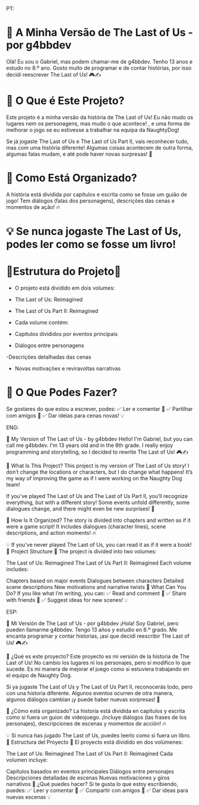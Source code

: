 
PT:

# 📜 A Minha Versão de The Last of Us - por g4bbdev
Olá! Eu sou o Gabriel, mas podem chamar-me de g4bbdev. Tenho 13 anos e estudo no 8.º ano. Gosto muito de programar e de contar histórias, por isso decidi reescrever The Last of Us! 🎮✍️

# 🤔 O Que é Este Projeto?
Este projeto é a minha versão da história de The Last of Us! Eu não mudo os lugares nem os personagens, mas mudo o que acontece! , e uma forma de melhorar o jogo se eu estivesse a trabalhar na equipa da NaughtyDog!

Se já jogaste The Last of Us e The Last of Us Part II, vais reconhecer tudo, mas com uma história diferente! Algumas coisas acontecem de outra forma, algumas falas mudam, e até pode haver novas surpresas! 🎉

# 📖 Como Está Organizado?
A história está dividida por capítulos e escrita como se fosse um guião de jogo! Tem diálogos (falas dos personagens), descrições das cenas e momentos de ação! 🔥

# 💡 Se nunca jogaste The Last of Us, podes ler como se fosse um livro!

# 🚀Estrutura do Projeto🚀

- O projeto está dividido em dois volumes:

- The Last of Us: Reimagined

- The Last of Us Part II: Reimagined

- Cada volume contém:

- Capítulos divididos por eventos principais

- Diálogos entre personagens

-Descrições detalhadas das cenas

- Novas motivações e reviravoltas narrativas

# 🚀 O Que Podes Fazer?

Se gostares do que estou a escrever, podes:
✅ Ler e comentar 📝
✅ Partilhar com amigos 🤝
✅ Dar ideias para cenas novas! 💡

ENG:

📜 My Version of The Last of Us - by g4bbdev
Hello! I'm Gabriel, but you can call me g4bbdev. I'm 13 years old and in the 8th grade. I really enjoy programming and storytelling, so I decided to rewrite The Last of Us! 🎮✍️

🤔 What Is This Project?
This project is my version of The Last of Us story! I don’t change the locations or characters, but I do change what happens! It’s my way of improving the game as if I were working on the Naughty Dog team!

If you’ve played The Last of Us and The Last of Us Part II, you’ll recognize everything, but with a different story! Some events unfold differently, some dialogues change, and there might even be new surprises! 🎉

📖 How Is It Organized?
The story is divided into chapters and written as if it were a game script! It includes dialogues (character lines), scene descriptions, and action moments! 🔥

💡 If you've never played The Last of Us, you can read it as if it were a book!
🚀 Project Structure 🚀
The project is divided into two volumes:

The Last of Us: Reimagined
The Last of Us Part II: Reimagined
Each volume includes:

Chapters based on major events
Dialogues between characters
Detailed scene descriptions
New motivations and narrative twists
🚀 What Can You Do?
If you like what I’m writing, you can:
✅ Read and comment 📝
✅ Share with friends 🤝
✅ Suggest ideas for new scenes! 💡

ESP:

📜 Mi Versión de The Last of Us - por g4bbdev
¡Hola! Soy Gabriel, pero pueden llamarme g4bbdev. Tengo 13 años y estudio en 8.º grado. Me encanta programar y contar historias, ¡así que decidí reescribir The Last of Us! 🎮✍️

🤔 ¿Qué es este proyecto?
Este proyecto es mi versión de la historia de The Last of Us! No cambio los lugares ni los personajes, pero sí modifico lo que sucede. Es mi manera de mejorar el juego como si estuviera trabajando en el equipo de Naughty Dog.

Si ya jugaste The Last of Us y The Last of Us Part II, reconocerás todo, pero con una historia diferente. Algunos eventos ocurren de otra manera, algunos diálogos cambian ¡y puede haber nuevas sorpresas! 🎉

📖 ¿Cómo está organizado?
La historia está dividida en capítulos y escrita como si fuera un guion de videojuego. ¡Incluye diálogos (las frases de los personajes), descripciones de escenas y momentos de acción! 🔥

💡 Si nunca has jugado The Last of Us, puedes leerlo como si fuera un libro.
🚀 Estructura del Proyecto 🚀
El proyecto está dividido en dos volúmenes:

The Last of Us: Reimagined
The Last of Us Part II: Reimagined
Cada volumen incluye:

Capítulos basados en eventos principales
Diálogos entre personajes
Descripciones detalladas de escenas
Nuevas motivaciones y giros narrativos
🚀 ¿Qué puedes hacer?
Si te gusta lo que estoy escribiendo, puedes:
✅ Leer y comentar 📝
✅ Compartir con amigos 🤝
✅ Dar ideas para nuevas escenas 💡